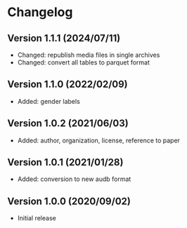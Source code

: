 Changelog
=========


Version 1.1.1 (2024/07/11)
--------------------------

* Changed: republish media files in single archives
* Changed: convert all tables to parquet format


Version 1.1.0 (2022/02/09)
--------------------------

* Added: gender labels


Version 1.0.2 (2021/06/03)
--------------------------

* Added: author, organization, license, reference to paper


Version 1.0.1 (2021/01/28)
--------------------------

* Added: conversion to new audb format


Version 1.0.0 (2020/09/02)
--------------------------

+ Initial release
